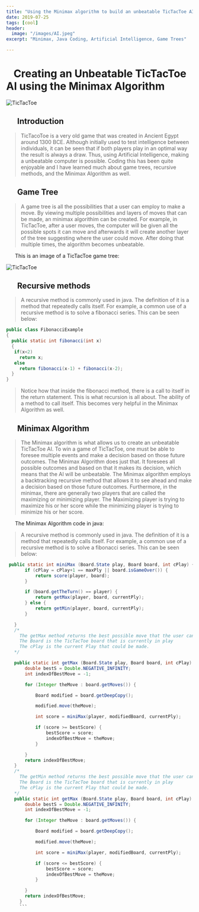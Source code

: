 ```yaml
---
title: "Using the Minimax algorithm to build an unbeatable TicTacToe AI"
date: 2019-07-25
tags: [cool]
header:
  image: "/images/AI.jpeg"
excerpt: "Minimax, Java Coding, Artificial Intelligence, Game Trees"

---
```

# &nbsp;&nbsp;&nbsp;Creating an Unbeatable TicTacToe AI using the Minimax Algorithm

<img src="{{ site.url }}{{ site.baseurl }}/images/tic.png" alt="TicTacToe">

## &nbsp;&nbsp;&nbsp;&nbsp;&nbsp;&nbsp;Introduction

>TicTacoToe is a very old game that was created in Ancient Egypt around 1300 BCE. Although initially used to test intelligence between individuals, it can be seen that if both players play in an optimal way the result is always a draw. Thus, using Artificial Intelligence, making a unbeatable computer is possible. Coding this has been quite enjoyable and I have learned much about game trees, recursive methods, and the Minimax Algorithm as well.

## &nbsp;&nbsp;&nbsp;&nbsp;&nbsp;&nbsp;Game Tree

>A game tree is all the possibilities that a user can employ to make a move. By viewing multiple possibilities and layers of moves that can be made, an minimax algorithim can be created. For example, in TicTacToe, after a user moves, the computer will be given all the possible spots it can move and afterwards it will create another layer of the tree suggesting where the user could move. After doing that multiple times, the algorithm becomes unbeatable.

&nbsp;&nbsp;&nbsp;&nbsp;&nbsp;&nbsp;This is an image of a TicTacToe game tree:

<img src="{{ site.url }}{{ site.baseurl }}/images/game.jpg" alt="TicTacToe">

## &nbsp;&nbsp;&nbsp;&nbsp;&nbsp;&nbsp;Recursive methods

>A recursive method is commonly used in java. The  definition of it is a method that repeatedly calls itself. For example, a common use of a recursive method is to solve a fibonacci series. This can be seen below:
 ```java
 public class FibonacciExample
 {
   public static int fibonacci(int x)
   {
    if(x<2)
      return x;
    else
      return fibonacci(x-1) + fibonacci(x-2);            
   }
 }
 ```
 >Notice how that inside the fibonacci method, there is a call to itself in the return statement. This is what recursion is all about. The ability of a method to call itself. This becomes very helpful in the Minimax Algorithm as well.

## &nbsp;&nbsp;&nbsp;&nbsp;&nbsp;&nbsp;Minimax Algorithm

>The Minimax algorithm is what allows us to create an unbeatable TicTacToe AI. To win a game of TicTacToe, one must be able to foresee multiple events and make a decision based on those future outcomes. The Minimax Algorithm does just that. It foresees all possible outcomes and based on that it makes its decision, which means that the AI will be unbeatable. The Minimax algorithm employs a backtracking recursive method that allows it to see ahead and make a decision based on those future outcomes. Furthermore, in the minimax, there are generally two players that are called the maximizing or minimizing player. The Maximizing player is trying to maximize his or her score while the minimizing player is trying to minimize his or her score.

&nbsp;&nbsp;&nbsp;&nbsp;&nbsp;&nbsp;The Minimax Algorithm code in java:
>A recursive method is commonly used in java. The  definition of it is a method that repeatedly calls itself. For example, a common use of a recursive method is to solve a fibonacci series. This can be seen below:
 ```java
  public static int miniMax (Board.State play, Board board, int cPlay) {
        if (cPlay = cPlay+1 == maxPly || board.isGameOver()) {
            return score(player, board);
        }

        if (board.getTheTurn() == player) {
            return getMax(player, board, currentPly);
        } else {
            return getMin(player, board, currentPly);
        }

    }
    /*
      The getMax method returns the best possible move that the user can make if he or she is the maximizing player.
      The Board is the TicTacToe board that is currently in play
      The cPlay is the current Play that could be made.
    */

    public static int getMax (Board.State play, Board board, int cPlay) {
        double bestS = Double.NEGATIVE_INFINITY;
        int indexOfBestMove = -1;

        for (Integer theMove : board.getMoves()) {

            Board modified = board.getDeepCopy();

            modified.move(theMove);

            int score = miniMax(player, modifiedBoard, currentPly);

            if (score >= bestScore) {
                bestScore = score;
                indexOfBestMove = theMove;
            }

        }
        return indexOfBestMove;
    }
    /*
      The getMin method returns the best possible move that the user can make if he or she is the minimizing player.
      The Board is the TicTacToe board that is currently in play
      The cPlay is the current Play that could be made.
    */
    public static int getMax (Board.State play, Board board, int cPlay) {
        double bestS = Double.NEGATIVE_INFINITY;
        int indexOfBestMove = -1;

        for (Integer theMove : board.getMoves()) {

            Board modified = board.getDeepCopy();

            modified.move(theMove);

            int score = miniMax(player, modifiedBoard, currentPly);

            if (score <= bestScore) {
                bestScore = score;
                indexOfBestMove = theMove;
            }

        }
        return indexOfBestMove;
      }
      ```
